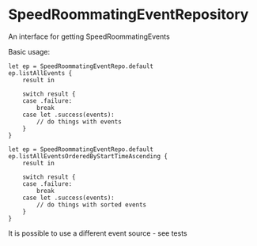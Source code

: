 # SpeedRoommatingEventRepository

An interface for getting SpeedRoommatingEvents

Basic usage:
```
let ep = SpeedRoommatingEventRepo.default
ep.listAllEvents {
    result in

    switch result {
    case .failure:
        break
    case let .success(events):
        // do things with events
    }
}
```
```
let ep = SpeedRoommatingEventRepo.default
ep.listAllEventsOrderedByStartTimeAscending {
    result in
    
    switch result {
    case .failure:
        break
    case let .success(events):
        // do things with sorted events
    }
}
```

It is possible to use a different event source - see tests
